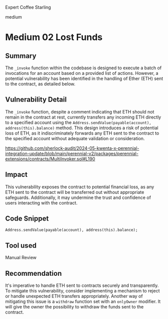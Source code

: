 Expert Coffee Starling

medium

# Medium 02 Lost Funds

## Summary
The `_invoke` function within the codebase is designed to execute a batch of invocations for an account based on a provided list of actions. However, a potential vulnerability has been identified in the handling of Ether (ETH) sent to the contract, as detailed below.

## Vulnerability Detail
The `_invoke` function, despite a comment indicating that ETH should not remain in the contract at rest, currently transfers any incoming ETH directly to a specified account using the `Address.sendValue(payable(account), address(this).balance)` method. This design introduces a risk of potential loss of ETH, as it indiscriminately forwards any ETH sent to the contract to the specified account without adequate validation or consideration.

https://github.com/sherlock-audit/2024-05-kwenta-x-perennial-integration-update/blob/main/perennial-v2/packages/perennial-extensions/contracts/MultiInvoker.sol#L190

## Impact
This vulnerability exposes the contract to potential financial loss, as any ETH sent to the contract will be transferred out without appropriate safeguards. Additionally, it may undermine the trust and confidence of users interacting with the contract.

## Code Snippet
```solidity
Address.sendValue(payable(account), address(this).balance);
```

## Tool used
Manual Review

## Recommendation
It's imperative to handle ETH sent to contracts securely and transparently. To mitigate this vulnerability, consider implementing a mechanism to reject or handle unexpected ETH transfers appropriately. 
Another way of mitigating this issue is a `withdraw` function set with an `onlyOwner` modifier. It will give the owner the possibility to withdraw the funds sent to the contract. 
